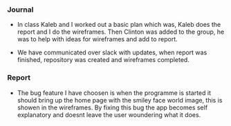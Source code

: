 ### Journal

* In class Kaleb and I worked out a basic plan which was, Kaleb does the report and I do the wireframes. Then Clinton was added to the group, he was to help with ideas for wireframes and add to report. 

* We have communicated over slack with updates, when report was finished, repository was created and wireframes completed.

### Report 

* The bug feature I have choosen is when the programme is started it should bring up the home page with the smiley face world image, this is showen in the wireframes. By fixing this bug the app becomes self explanatory and doesnt leave the user woundering what it does.